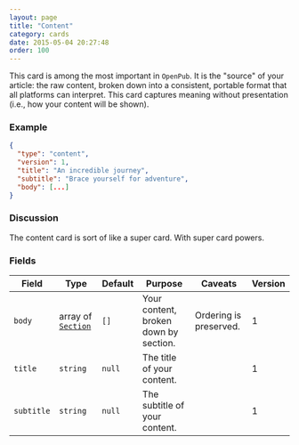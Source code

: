 ```yaml
---
layout: page
title: "Content"
category: cards
date: 2015-05-04 20:27:48
order: 100
---
```


This card is among the most important in `OpenPub`. It is the "source" of your article: the raw content, broken down into a consistent, portable format that all platforms can interpret. This card captures meaning without presentation (i.e., how your content will be shown).

### Example

````json
{
  "type": "content",
  "version": 1,
  "title": "An incredible journey",
  "subtitle": "Brace yourself for adventure",
  "body": [...]
}
````

### Discussion

The content card is sort of like a super card. With super card powers.

### Fields

| Field | Type | Default | Purpose | Caveats | Version |
| ----- | ---- | ------- | ------- | ------- | ------- |
| `body` | array of [`Section`][1] | `[]` | Your content, broken down by section. | Ordering is preserved. | 1 |
| `title` | `string` | `null` | The title of your content. || 1 |
| `subtitle` | `string` | `null` | The subtitle of your content. || 1 |

[1]: /cards/elements.html#section
